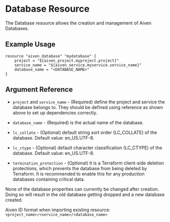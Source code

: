# Database Resource

The Database resource allows the creation and management of Aiven Databases.

## Example Usage

```hcl
resource "aiven_database" "mydatabase" {
    project = "${aiven_project.myproject.project}"
    service_name = "${aiven_service.myservice.service_name}"
    database_name = "<DATABASE_NAME>"
}
```

## Argument Reference

* `project` and `service_name` - (Required) define the project and service the database belongs to.
They should be defined using reference as shown above to set up dependencies correctly.

* `database_name` - (Required) is the actual name of the database.

* `lc_collate` - (Optional) default string sort order (LC_COLLATE) of the database. Default value: en_US.UTF-8.

* `lc_ctype` - (Optional) default character classification (LC_CTYPE) of the database. Default value: en_US.UTF-8.

* `termination_protection` - (Optional) It is a Terraform client-side deletion protections, which prevents the database
from being deleted by Terraform. It is recommended to enable this for any production
databases containing critical data.

None of the database properties can currently be changed after creation. Doing so will
result in the old database getting dropped and a new database created.

Aiven ID format when importing existing resource: `<project_name>/<service_name>/<database_name>`
